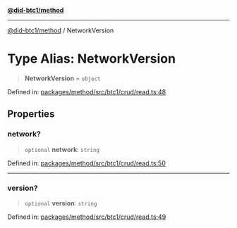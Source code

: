[**@did-btc1/method**](../README.md)

***

[@did-btc1/method](../globals.md) / NetworkVersion

# Type Alias: NetworkVersion

> **NetworkVersion** = `object`

Defined in: [packages/method/src/btc1/crud/read.ts:48](https://github.com/dcdpr/did-btc1-js/blob/751aedd75738c26882a2149e644ae32b9e424707/packages/method/src/btc1/crud/read.ts#L48)

## Properties

### network?

> `optional` **network**: `string`

Defined in: [packages/method/src/btc1/crud/read.ts:50](https://github.com/dcdpr/did-btc1-js/blob/751aedd75738c26882a2149e644ae32b9e424707/packages/method/src/btc1/crud/read.ts#L50)

***

### version?

> `optional` **version**: `string`

Defined in: [packages/method/src/btc1/crud/read.ts:49](https://github.com/dcdpr/did-btc1-js/blob/751aedd75738c26882a2149e644ae32b9e424707/packages/method/src/btc1/crud/read.ts#L49)
